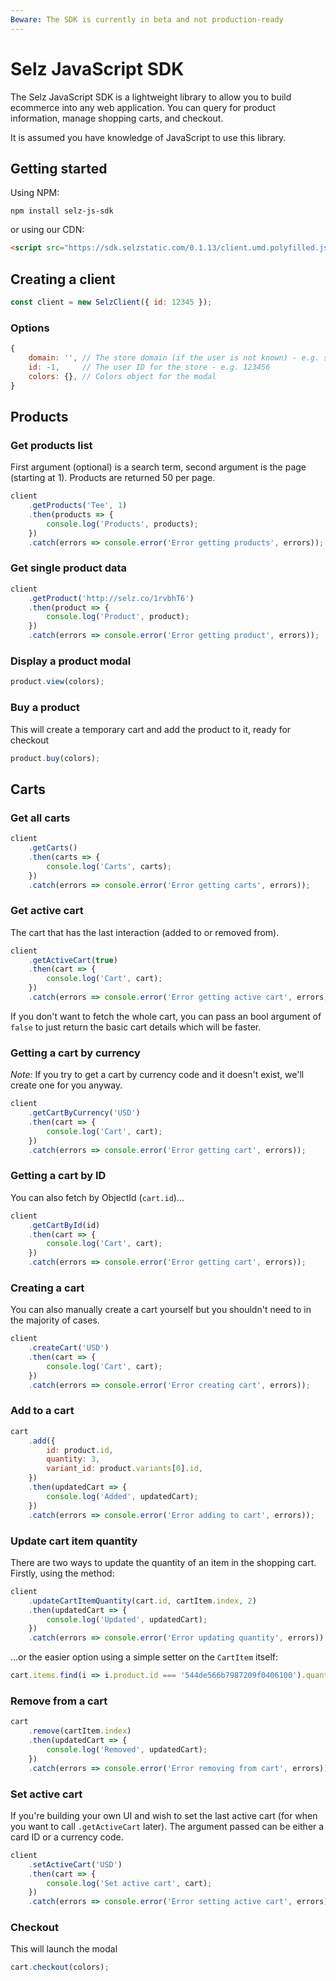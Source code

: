 ```yaml
---
Beware: The SDK is currently in beta and not production-ready
---
```


# Selz JavaScript SDK

The Selz JavaScript SDK is a lightweight library to allow you to build ecommerce into any web application. You can query for product information, manage
shopping carts, and checkout.

It is assumed you have knowledge of JavaScript to use this library.

## Getting started

Using NPM:

```
npm install selz-js-sdk
```

or using our CDN:

```html
<script src="https://sdk.selzstatic.com/0.1.13/client.umd.polyfilled.js"></script>
```

## Creating a client

```javascript
const client = new SelzClient({ id: 12345 });
```

### Options

```javascript
{
    domain: '', // The store domain (if the user is not known) - e.g. store.example.com
    id: -1,     // The user ID for the store - e.g. 123456
    colors: {}, // Colors object for the modal
}
```

## Products

### Get products list

First argument (optional) is a search term, second argument is the page (starting at 1). Products are returned 50 per page.

```javascript
client
    .getProducts('Tee', 1)
    .then(products => {
        console.log('Products', products);
    })
    .catch(errors => console.error('Error getting products', errors));
```

### Get single product data

```javascript
client
    .getProduct('http://selz.co/1rvbhT6')
    .then(product => {
        console.log('Product', product);
    })
    .catch(errors => console.error('Error getting product', errors));
```

### Display a product modal

```javascript
product.view(colors);
```

### Buy a product

This will create a temporary cart and add the product to it, ready for checkout

```javascript
product.buy(colors);
```

## Carts

### Get all carts

```javascript
client
    .getCarts()
    .then(carts => {
        console.log('Carts', carts);
    })
    .catch(errors => console.error('Error getting carts', errors));
```

### Get active cart

The cart that has the last interaction (added to or removed from).

```javascript
client
    .getActiveCart(true)
    .then(cart => {
        console.log('Cart', cart);
    })
    .catch(errors => console.error('Error getting active cart', errors));
```

If you don't want to fetch the whole cart, you can pass an bool argument of `false` to just return the basic cart details which will be faster.

### Getting a cart by currency

_Note:_ If you try to get a cart by currency code and it doesn't exist, we'll create one for you anyway.

```javascript
client
    .getCartByCurrency('USD')
    .then(cart => {
        console.log('Cart', cart);
    })
    .catch(errors => console.error('Error getting cart', errors));
```

### Getting a cart by ID

You can also fetch by ObjectId (`cart.id`)...

```javascript
client
    .getCartById(id)
    .then(cart => {
        console.log('Cart', cart);
    })
    .catch(errors => console.error('Error getting cart', errors));
```

### Creating a cart

You can also manually create a cart yourself but you shouldn't need to in the majority of cases.

```javascript
client
    .createCart('USD')
    .then(cart => {
        console.log('Cart', cart);
    })
    .catch(errors => console.error('Error creating cart', errors));
```

### Add to a cart

```javascript
cart
    .add({
        id: product.id,
        quantity: 3,
        variant_id: product.variants[0].id,
    })
    .then(updatedCart => {
        console.log('Added', updatedCart);
    })
    .catch(errors => console.error('Error adding to cart', errors));
```

### Update cart item quantity

There are two ways to update the quantity of an item in the shopping cart. Firstly, using the method:

```javascript
client
    .updateCartItemQuantity(cart.id, cartItem.index, 2)
    .then(updatedCart => {
        console.log('Updated', updatedCart);
    })
    .catch(errors => console.error('Error updating quantity', errors));
```

...or the easier option using a simple setter on the `CartItem` itself:

```javascript
cart.items.find(i => i.product.id === '544de566b7987209f0406100').quantity = 2;
```

### Remove from a cart

```javascript
cart
    .remove(cartItem.index)
    .then(updatedCart => {
        console.log('Removed', updatedCart);
    })
    .catch(errors => console.error('Error removing from cart', errors));
```

### Set active cart

If you're building your own UI and wish to set the last active cart (for when you want to call `.getActiveCart` later). The argument passed can be either a card ID or a currency code.

```javascript
client
    .setActiveCart('USD')
    .then(cart => {
        console.log('Set active cart', cart);
    })
    .catch(errors => console.error('Error setting active cart', errors));
```

### Checkout

This will launch the modal

```javascript
cart.checkout(colors);
```

